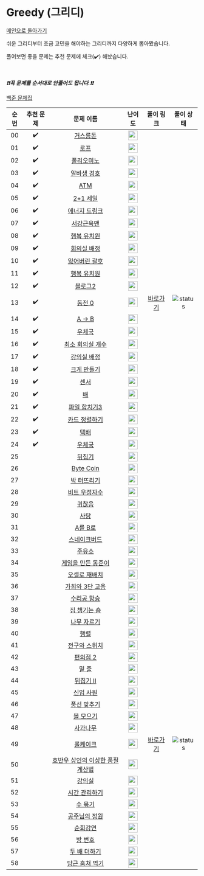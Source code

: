 # Greedy (그리디)

[메인으로 돌아가기](https://github.com/tony9402/baekjoon)

쉬운 그리디부터 조금 고민을 해야하는 그리디까지 다양하게 뽑아봤습니다.

풀어보면 좋을 문제는 추천 문제에 체크(:heavy_check_mark:) 해놨습니다.

<br>

***❗️❗️꼭 문제를 순서대로 안풀어도 됩니다.❗️❗️***

[백준 문제집](https://www.acmicpc.net/workbook/view/6833)

|          순번          |        추천 문제         |        문제 이름         |         난이도          |        풀이 링크         |        풀이 상태      |  
| :-----: | :-----: | :-----: | :-----: | :-----: |:-----: |
| 00 |  :heavy_check_mark:  | <a href="http://boj.kr/14916" target="_blank">거스름돈</a> | <img height="25px" width="25px=" src="https://static.solved.ac/tier_small/6.svg"/> |                      | |
| 01 |  :heavy_check_mark:  | <a href="http://boj.kr/2217" target="_blank">로프</a> | <img height="25px" width="25px=" src="https://static.solved.ac/tier_small/7.svg"/> |                      | |
| 02 |  :heavy_check_mark:  | <a href="http://boj.kr/1343" target="_blank">폴리오미노</a> | <img height="25px" width="25px=" src="https://static.solved.ac/tier_small/7.svg"/> |                      | |
| 03 |  :heavy_check_mark:  | <a href="http://boj.kr/1758" target="_blank">알바생 경호</a> | <img height="25px" width="25px=" src="https://static.solved.ac/tier_small/7.svg"/> |                      | |
| 04 |  :heavy_check_mark:  | <a href="http://boj.kr/11399" target="_blank">ATM</a> | <img height="25px" width="25px=" src="https://static.solved.ac/tier_small/8.svg"/> |                      | |
| 05 |  :heavy_check_mark:  | <a href="http://boj.kr/11508" target="_blank">2+1 세일</a> | <img height="25px" width="25px=" src="https://static.solved.ac/tier_small/8.svg"/> |                      | |
| 06 |  :heavy_check_mark:  | <a href="http://boj.kr/20115" target="_blank">에너지 드링크</a> | <img height="25px" width="25px=" src="https://static.solved.ac/tier_small/8.svg"/> |                      | |
| 07 |  :heavy_check_mark:  | <a href="http://boj.kr/20300" target="_blank">서강근육맨</a> | <img height="25px" width="25px=" src="https://static.solved.ac/tier_small/8.svg"/> |                      | |
| 08 |  :heavy_check_mark:  | <a href="http://boj.kr/13164" target="_blank">행복 유치원</a> | <img height="25px" width="25px=" src="https://static.solved.ac/tier_small/9.svg"/> |                      | |
| 09 |  :heavy_check_mark:  | <a href="http://boj.kr/1931" target="_blank">회의실 배정</a> | <img height="25px" width="25px=" src="https://static.solved.ac/tier_small/9.svg"/> |                      | |
| 10 |  :heavy_check_mark:  | <a href="http://boj.kr/1541" target="_blank">잃어버린 괄호</a> | <img height="25px" width="25px=" src="https://static.solved.ac/tier_small/9.svg"/> |                      | |
| 11 |  :heavy_check_mark:  | <a href="http://boj.kr/13164" target="_blank">행복 유치원</a> | <img height="25px" width="25px=" src="https://static.solved.ac/tier_small/9.svg"/> |                      | |
| 12 |  :heavy_check_mark:  | <a href="http://boj.kr/20365" target="_blank">블로그2</a> | <img height="25px" width="25px=" src="https://static.solved.ac/tier_small/9.svg"/> |                      | |
| 13 |  :heavy_check_mark:  | <a href="http://boj.kr/11047" target="_blank">동전 0</a> | <img height="25px" width="25px=" src="https://static.solved.ac/tier_small/10.svg"/> |  [바로가기](./baekjoon/11047.py)      |![status][DONE]  |
| 14 |  :heavy_check_mark:  | <a href="http://boj.kr/16953" target="_blank">A → B</a> | <img height="25px" width="25px=" src="https://static.solved.ac/tier_small/10.svg"/> |                      | |
| 15 |  :heavy_check_mark:  | <a href="http://boj.kr/2141" target="_blank">우체국</a> | <img height="25px" width="25px=" src="https://static.solved.ac/tier_small/10.svg"/> |                      | |
| 16 |  :heavy_check_mark:  | <a href="http://boj.kr/19598" target="_blank">최소 회의실 개수</a> | <img height="25px" width="25px=" src="https://static.solved.ac/tier_small/10.svg"/> |                      | |
| 17 |  :heavy_check_mark:  | <a href="http://boj.kr/11000" target="_blank">강의실 배정</a> | <img height="25px" width="25px=" src="https://static.solved.ac/tier_small/11.svg"/> |                      | |
| 18 |  :heavy_check_mark:  | <a href="http://boj.kr/2812" target="_blank">크게 만들기</a> | <img height="25px" width="25px=" src="https://static.solved.ac/tier_small/11.svg"/> |                      | |
| 19 |  :heavy_check_mark:  | <a href="http://boj.kr/2212" target="_blank">센서</a> | <img height="25px" width="25px=" src="https://static.solved.ac/tier_small/11.svg"/> |                      | |
| 20 |  :heavy_check_mark:  | <a href="http://boj.kr/1092" target="_blank">배</a> | <img height="25px" width="25px=" src="https://static.solved.ac/tier_small/11.svg"/> |                      | |
| 21 |  :heavy_check_mark:  | <a href="http://boj.kr/13975" target="_blank">파일 합치기3</a> | <img height="25px" width="25px=" src="https://static.solved.ac/tier_small/11.svg"/> |                      | |
| 22 |  :heavy_check_mark:  | <a href="http://boj.kr/1715" target="_blank">카드 정렬하기</a> | <img height="25px" width="25px=" src="https://static.solved.ac/tier_small/11.svg"/> |                      | |
| 23 |  :heavy_check_mark:  | <a href="http://boj.kr/8980" target="_blank">택배</a> | <img height="25px" width="25px=" src="https://static.solved.ac/tier_small/12.svg"/> |                      | |
| 24 |  :heavy_check_mark:  | <a href="http://boj.kr/2285" target="_blank">우체국</a> | <img height="25px" width="25px=" src="https://static.solved.ac/tier_small/12.svg"/> |                      | |
| 25 |                      | <a href="http://boj.kr/1439" target="_blank">뒤집기</a> | <img height="25px" width="25px=" src="https://static.solved.ac/tier_small/6.svg"/> |                      | |
| 26 |                      | <a href="http://boj.kr/17521" target="_blank">Byte Coin</a> | <img height="25px" width="25px=" src="https://static.solved.ac/tier_small/6.svg"/> |                      | |
| 27 |                      | <a href="http://boj.kr/19939" target="_blank">박 터뜨리기</a> | <img height="25px" width="25px=" src="https://static.solved.ac/tier_small/6.svg"/> |                      | |
| 28 |                      | <a href="http://boj.kr/12782" target="_blank">비트 우정자수</a> | <img height="25px" width="25px=" src="https://static.solved.ac/tier_small/6.svg"/> |                      | |
| 29 |                      | <a href="http://boj.kr/16208" target="_blank">귀찮음</a> | <img height="25px" width="25px=" src="https://static.solved.ac/tier_small/6.svg"/> |                      | |
| 30 |                      | <a href="http://boj.kr/11256" target="_blank">사탕</a> | <img height="25px" width="25px=" src="https://static.solved.ac/tier_small/6.svg"/> |                      | |
| 31 |                      | <a href="http://boj.kr/13019" target="_blank">A를 B로</a> | <img height="25px" width="25px=" src="https://static.solved.ac/tier_small/6.svg"/> |                      | |
| 32 |                      | <a href="http://boj.kr/16435" target="_blank">스네이크버드</a> | <img height="25px" width="25px=" src="https://static.solved.ac/tier_small/6.svg"/> |                      | |
| 33 |                      | <a href="http://boj.kr/13305" target="_blank">주유소</a> | <img height="25px" width="25px=" src="https://static.solved.ac/tier_small/7.svg"/> |                      | |
| 34 |                      | <a href="http://boj.kr/2847" target="_blank">게임을 만든 동준이</a> | <img height="25px" width="25px=" src="https://static.solved.ac/tier_small/7.svg"/> |                      | |
| 35 |                      | <a href="http://boj.kr/13413" target="_blank">오셀로 재배치</a> | <img height="25px" width="25px=" src="https://static.solved.ac/tier_small/7.svg"/> |                      | |
| 36 |                      | <a href="http://boj.kr/16162" target="_blank">가희와 3단 고음</a> | <img height="25px" width="25px=" src="https://static.solved.ac/tier_small/8.svg"/> |                      | |
| 37 |                      | <a href="http://boj.kr/1449" target="_blank">수리공 항승</a> | <img height="25px" width="25px=" src="https://static.solved.ac/tier_small/8.svg"/> |                      | |
| 38 |                      | <a href="http://boj.kr/1817" target="_blank">짐 챙기는 숌</a> | <img height="25px" width="25px=" src="https://static.solved.ac/tier_small/8.svg"/> |                      | |
| 39 |                      | <a href="http://boj.kr/14247" target="_blank">나무 자르기</a> | <img height="25px" width="25px=" src="https://static.solved.ac/tier_small/8.svg"/> |                      | |
| 40 |                      | <a href="http://boj.kr/1080" target="_blank">행렬</a> | <img height="25px" width="25px=" src="https://static.solved.ac/tier_small/9.svg"/> |                      | |
| 41 |                      | <a href="http://boj.kr/2138" target="_blank">전구와 스위치</a> | <img height="25px" width="25px=" src="https://static.solved.ac/tier_small/9.svg"/> |                      | |
| 42 |                      | <a href="http://boj.kr/14400" target="_blank">편의점 2</a> | <img height="25px" width="25px=" src="https://static.solved.ac/tier_small/9.svg"/> |                      | |
| 43 |                      | <a href="http://boj.kr/1474" target="_blank">밑 줄</a> | <img height="25px" width="25px=" src="https://static.solved.ac/tier_small/9.svg"/> |                      | |
| 44 |                      | <a href="http://boj.kr/1455" target="_blank">뒤집기 II</a> | <img height="25px" width="25px=" src="https://static.solved.ac/tier_small/9.svg"/> |                      | |
| 45 |                      | <a href="http://boj.kr/1946" target="_blank">신입 사원</a> | <img height="25px" width="25px=" src="https://static.solved.ac/tier_small/10.svg"/> |                      | |
| 46 |                      | <a href="http://boj.kr/11509" target="_blank">풍선 맞추기</a> | <img height="25px" width="25px=" src="https://static.solved.ac/tier_small/10.svg"/> |                      | |
| 47 |                      | <a href="http://boj.kr/17615" target="_blank">볼 모으기</a> | <img height="25px" width="25px=" src="https://static.solved.ac/tier_small/10.svg"/> |                      | |
| 48 |                      | <a href="http://boj.kr/19539" target="_blank">사과나무</a> | <img height="25px" width="25px=" src="https://static.solved.ac/tier_small/10.svg"/> |                      | |
| 49 |                      | <a href="http://boj.kr/16206" target="_blank">롤케이크</a> | <img height="25px" width="25px=" src="https://static.solved.ac/tier_small/10.svg"/> | [바로가기](./baekjoon/1449.py)         |![status][DONE]  |
| 50 |                      | <a href="http://boj.kr/20117" target="_blank">호반우 상인의 이상한 품질 계산법</a> | <img height="25px" width="25px=" src="https://static.solved.ac/tier_small/10.svg"/> |     |                  |
| 51 |                      | <a href="http://boj.kr/1374" target="_blank">강의실</a> | <img height="25px" width="25px=" src="https://static.solved.ac/tier_small/11.svg"/> |                      | |
| 52 |                      | <a href="http://boj.kr/6068" target="_blank">시간 관리하기</a> | <img height="25px" width="25px=" src="https://static.solved.ac/tier_small/11.svg"/> |                      | |
| 53 |                      | <a href="http://boj.kr/1744" target="_blank">수 묶기</a> | <img height="25px" width="25px=" src="https://static.solved.ac/tier_small/12.svg"/> |                      | |
| 54 |                      | <a href="http://boj.kr/2457" target="_blank">공주님의 정원</a> | <img height="25px" width="25px=" src="https://static.solved.ac/tier_small/12.svg"/> |                      | |
| 55 |                      | <a href="http://boj.kr/2109" target="_blank">순회강연</a> | <img height="25px" width="25px=" src="https://static.solved.ac/tier_small/12.svg"/> |                      | |
| 56 |                      | <a href="http://boj.kr/1082" target="_blank">방 번호</a> | <img height="25px" width="25px=" src="https://static.solved.ac/tier_small/12.svg"/> |                      | |
| 57 |                      | <a href="http://boj.kr/12931" target="_blank">두 배 더하기</a> | <img height="25px" width="25px=" src="https://static.solved.ac/tier_small/12.svg"/> |                      | |
| 58 |                      | <a href="http://boj.kr/18234" target="_blank">당근 훔쳐 먹기</a> | <img height="25px" width="25px=" src="https://static.solved.ac/tier_small/12.svg"/> |                      | |


[TODO]: https://img.shields.io/badge/-TODO-DFFD26
[DOING]: https://img.shields.io/badge/-DOING-31AE0F
[DONE]: https://img.shields.io/badge/-DONE-0885CC